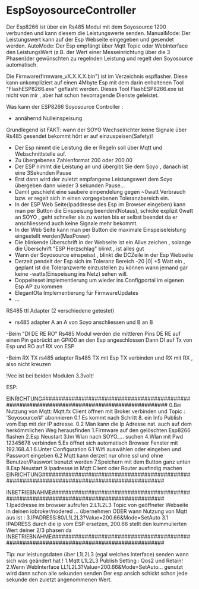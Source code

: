 # EspSoyosourceController
Der Esp8266 ist über ein Rs485 Modul mit dem Soyosource 1200 verbunden und kann diesem die Leistungswerte senden. ManualMode: Der Leistungswert kann auf der Esp Webseite eingegeben und gesendet werden. AutoMode: Der Esp empfängt über Mqtt Topic oder WebInterface den LeistungsWert (z.B. der Wert einer Messeinrichtung über die 3 Phasen)der gewünschten zu regelnden Leistung und regelt den Soyosource automatisch.

Die Firmware(firmware_vX.X.X.X.bin") ist im Verzeichnis espflasher.
Diese kann unkompliziert auf einen 4Mbyte Esp mit dem darin enhaltenen
Tool "FlashESP8266.exe" geflasht werden. 
Dieses Tool FlashESP8266.exe ist nicht von mir , aber hat schon hevorragende Dienste geleistet.

Was kann der ESP8266 Soyosource Controller :

- annähernd Nulleinspeisung

Grundlegend ist FAKT: wann der SOYO Wechselrichter keine Signale über Rs485 gesendet bekommt hört er auf einzuspeisen(Safety)!

- Der Esp nimmt die Leistung die er Regeln soll über Mqtt und Webschnittstelle auf.
- Zu übergebenes Zahlenformat 200 oder 200.00
- Der ESP nimmt die Leistung an und übergibt Sie dem Soyo , danach ist eine 3Sekunden Pause
- Erst dann wird der zuletzt empfangene Leistungswert dem Soyo übergeben dann wieder 3 sekunden Pause...
- Damit geschieht eine saubere einpendelung gegen ~0watt Verbrauch bzw. er regelt sich in einen vorgegebenen Toleranzbereich ein.
- In der ESP Web Seite(Ipaddresse des Esp im Browser eingeben) kann man per Button die Einspeisung beenden(Notaus), schicke explizit 0watt an SOYO , geht schneller als zu warten bis er selbst beendet da er anschliessend auch keine Signale mehr bekommt.
- In der Web Seite kann man per Button die maximale Einspeiseleistung eingestellt werden(MaxPower)
- Die blinkende Überschrift in der Webseite ist ein Alive zeichen , solange die Überschrift "ESP Herzschlag" blinkt , ist alles gut
- Wann der Soyosource einspeisst , blinkt die DCZeile in der Esp Webseite
- Derzeit pendelt der Esp sich im Toleranz Bereich -20 |0| +5 Watt ein , geplant ist die Toleranzwerte einzustellen zu können wann jemand gar keine -watts(Einspeisung ins Netz) sehen will.
- Doppelreset implementierung um wieder ins Configportal im eigenen Esp AP zu kommen
- ElegantOta Implementierung für FirmwareUpdates
- ...




RS485 ttl Adapter (2 verschiedene getestet)
- rs485 adapter A an A von Soyo anschliessen und B an B

-Beim "DI DE RE RO" Rs485 Modul
werden die mittleren Pins DE RE auf einen Pin gebrückt an GPIO0 an den Esp angeschlossen
Dann DI auf Tx von Esp und RO auf RX von ESP

-Beim RX TX rs485 adapter  Rs485 TX mit Esp TX verbinden und RX mit RX , also nicht kreuzen

!Vcc ist bei beiden Modulen 3.3volt!


ESP:

EINRICHTUNG##############################################################################################
0.Bei Nutzung von Mqtt: Mqtt.fx Client öffnen mit Broker verbinden und Topic : 'Soyosource/#' abonnieren
0.1 Es kommt nach Schritt 8. ein Info Publish vom Esp mit der IP adresse.
0.2 Man kann die Ip Adresse nat. auch auf dem herkömmlichen Weg herausfinden
1.Firmware auf den gelöschten Esp8266 flashen
2.Esp Neustart
3.Im Wlan nach SOYO_... suchen
4.Wlan mit Pwd 12345678 verbinden
5.Es öffnet sich automatisch Browser Fenster mit 192.168.4.1
6.Unter Configuration
6.1 Wifi auswählen oder eingeben und Passwort eingeben
6.2 Mqtt kann derzeit nur ohne ssl und ohne Benutzer/Passwort benutzt werden
7.Speichern mit dem Button ganz unten
8.Esp Neustart
9.Ipadresse in Mqtt Client oder Router ausfindig machen
EINRICHTUNG#############################################################################################

INBETRIEBNAHME##########################################################################################
1.Ipaddresse im browser aufrufen
2.L1L2L3 Topic von geöffneter Webseite in deinen iobroker/nodered ... übernehmen
ODER wann Nutzung von Mqtt aus ist :
3.IPADRESS:80/L1L2L3?Value=200.66&Mode=SetAuto
3.1 IPADRESS durch die ip vom ESP ersetzen, 200.66 stellt den kummulierten Wert deiner 2/3 phasen da
INBETRIEBNAHME##########################################################################################

Tip:
nur leistungsdaten über L1L2L3 (egal welches Interface) senden
wann sich was geändert hat !
1.Mqtt L1L2L3 Publish Setting : Qos2 und Retain!
2.Wenn WebInterface LL1L2L3?Value=200.66&Mode=SetAuto... genutzt wird dann schon alle sekunden senden
Der esp ansich schickt schon jede sekunde den zuletzt angenommenen Wert.
